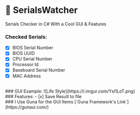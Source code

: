 # 💎 SerialsWatcher
Serials Checker in C# With a Cool GUI &amp; Features
</br>
### Checked Serials:
- [x] BIOS Serial Number
- [X] BIOS UUID
- [x] CPU Serial Number
- [X] Processor Id
- [X] Baseboard Serial Number
- [X] MAC Address
</br>
### GUI Example:
![Life Style](https://i.imgur.com/Yxl1LoT.png)
</br>
### Features:
- [x] Save Result to file
</br>
### I Use Guna for the GUI Items
[`Guna Framework's Link`](https://gunaui.com/)

